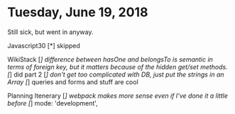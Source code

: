 # Tuesday, June 19, 2018

Still sick, but went in anyway.

Javascript30
    [*] skipped

WikiStack
    [*] difference between hasOne and belongsTo is semantic in terms of foreign key, but it matters because of the hidden get/set methods. 
    [*] did part 2
        [*] don't get too complicated with DB, just put the strings in an Array
        [*] queries and forms and stuff are cool

Planning Itenerary
    [*] webpack makes more sense even if I've done it a little before
    [*] mode: 'development',